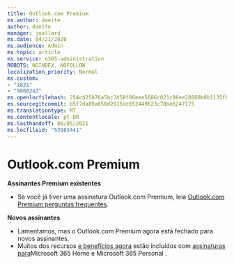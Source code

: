 ```yaml
---
title: Outlook.com Premium
ms.author: daeite
author: daeite
manager: joallard
ms.date: 04/21/2020
ms.audience: Admin
ms.topic: article
ms.service: o365-administration
ROBOTS: NOINDEX, NOFOLLOW
localization_priority: Normal
ms.custom:
- "1831"
- "9000243"
ms.openlocfilehash: 254cd25b76a5bc7d58f08eee5686c021c88ee28880b0b1135fba8e2119355721
ms.sourcegitcommit: b5f7da89a650d2915dc652449623c78be6247175
ms.translationtype: MT
ms.contentlocale: pt-BR
ms.lasthandoff: 08/05/2021
ms.locfileid: "53983441"
---
```

# <a name="outlookcom-premium"></a>Outlook.com Premium

**Assinantes Premium existentes**

- Se você já tiver uma assinatura Outlook.com Premium, leia [Outlook.com Premium perguntas frequentes](https://support.office.com/article/cd5f03f6-1407-456a-9410-f8f24804746b?wt.mc_id=Office_Outlook_com_Alchemy).

**Novos assinantes**

- Lamentamos, mas o Outlook.com Premium agora está fechado para novos assinantes.
- Muitos dos recursos [e benefícios agora](https://support.office.com/article/78c6089c-7faf-44f5-82e2-efa9ebb921d2?wt.mc_id=Office_Outlook_com_Alchemy) estão incluídos com [assinaturas para](https://go.microsoft.com/fwlink/?linkid=2017122)Microsoft 365 Home e Microsoft 365 Personal .